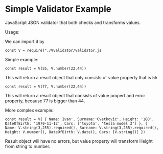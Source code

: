 # Simple Validator Example

JavaScript JSON validator that both checks and transforms values. 

Usage:

We can import it by

``const V = require("./Vvalidator/validator.js``

Simple example:

``const result = V(55, V.number(22,44))``

This will return a result object that only consists of value property that is 55.

``const result = V(77, V.number(22,44))``

This will return a result object that consists of value propert and error property, because 77 is bigger than 44.


More complex example:

``
const result = V(
        {
            Name:'Ivan',
            Surname:'Cvetkovic',
            Height: '188',
            DateOfBirth: '1970-11-12',
            Cars: ['toyota', 'tesla model 3']
        },
        {
            Name: V.string(3,255).required(),
            Surname: V.string(3,255).required(),
            Height: V.number(),
            DateOfBirth: V.date(),
            Cars: [V.string()]
        })
``

Result object will have no errors, but value property will transform Height from string to number. 